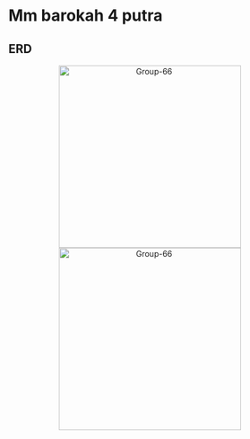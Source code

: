 # Mm barokah 4 putra

## ERD

<div align="center">
  <img src="https://media.discordapp.net/attachments/1074049073742610483/1350845357814321293/e-commerce.drawio_1.png?ex=67d83846&is=67d6e6c6&hm=7146e9d7c34ee2b4a403758e6dd18a13b3e4558dda8611e3023e654d2e401a3d&=&format=webp&quality=lossless&width=606&height=710" alt="Group-66" border="0" style="width: 325px;">
  <img src="https://media.discordapp.net/attachments/1074049073742610483/1350825927290126398/b75e7c99-8a12-4b60-8858-be6c89f53f76.png?ex=67d8262e&is=67d6d4ae&hm=1cceaf2cc1de4fb7ac0b8fd421346bebb0fe2b0d3a2c2477d9ea14bfb310c7d4&=&format=webp&quality=lossless&width=598&height=710" alt="Group-66" border="0" style="width: 325px;">
</div>
